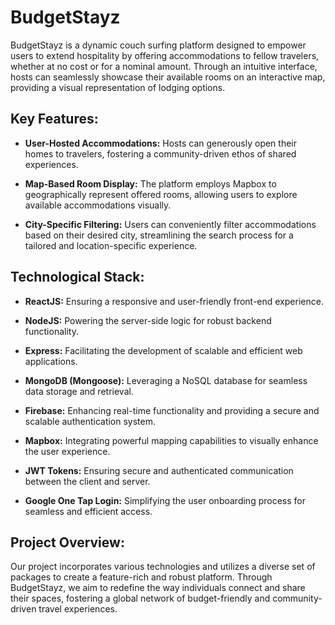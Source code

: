 # BudgetStayz

BudgetStayz is a dynamic couch surfing platform designed to empower users to extend hospitality by offering accommodations to fellow travelers, whether at no cost or for a nominal amount. Through an intuitive interface, hosts can seamlessly showcase their available rooms on an interactive map, providing a visual representation of lodging options.

## Key Features:

- **User-Hosted Accommodations:** Hosts can generously open their homes to travelers, fostering a community-driven ethos of shared experiences.

- **Map-Based Room Display:** The platform employs Mapbox to geographically represent offered rooms, allowing users to explore available accommodations visually.

- **City-Specific Filtering:** Users can conveniently filter accommodations based on their desired city, streamlining the search process for a tailored and location-specific experience.

## Technological Stack:

- **ReactJS:** Ensuring a responsive and user-friendly front-end experience.

- **NodeJS:** Powering the server-side logic for robust backend functionality.

- **Express:** Facilitating the development of scalable and efficient web applications.

- **MongoDB (Mongoose):** Leveraging a NoSQL database for seamless data storage and retrieval.

- **Firebase:** Enhancing real-time functionality and providing a secure and scalable authentication system.

- **Mapbox:** Integrating powerful mapping capabilities to visually enhance the user experience.

- **JWT Tokens:** Ensuring secure and authenticated communication between the client and server.

- **Google One Tap Login:** Simplifying the user onboarding process for seamless and efficient access.

## Project Overview:

Our project incorporates various technologies and utilizes a diverse set of packages to create a feature-rich and robust platform. Through BudgetStayz, we aim to redefine the way individuals connect and share their spaces, fostering a global network of budget-friendly and community-driven travel experiences.
